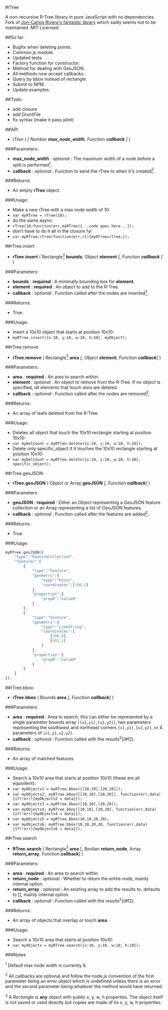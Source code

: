 #rTree

A non-recursive R-Tree library in pure JavaScript with no dependencies. Fork of [Jon-Carlos Rivera's fantastic library](https://github.com/imbcmdth/RTree) which sadly seems not to be maintained. MIT Licensed. 

##So far:

- Bugfix when deleting points.
- Common.js module.
- Updated tests.
- Factory function for constructor.
- Method for dealing with GeoJSON.
- All methods now accept callbacks.
- Query by bbox instead of rectangle. 
- Submit to NPM.
- Update examples.

##Todo:

- add closure
- add GruntFile
- fix syntax (make it pass jslint)

##API

-  *rTree* ( _[ Number **max_node_width**, Function **callback** ]_ )

###Parameters: 

-  **max_node_width** : _optional_ : The maximum width of a node before a split is performed[<sup>1</sup>](#f1).
-  **callback** : _optional_ : Function to send the rTree to when it's created[<sup>2</sup>](#f2).

###Returns: 

-  An empty **rTree** object.

###Usage: 

-  Make a new rTree with a max node width of 10:
- `var myRTree = rTree(10);`
-  do the same async:
-  `rTree(10,function(err,myRTree){...code goes here...});`
-  don't have to do it all in the closure fyi
-  `var myRTree;rTree(function(err,rt){myRTree=rTree;});`


##rTree.insert

-  **rTree.insert** ( Rectangle[<sup>3</sup>](#f3) **bounds**, Object **element** _[, Function **callback** ]_ )

###Parameters: 

-  **bounds** : **required** : A minimally bounding box for **element**.
- **element** : **required** : An object to add to the R-Tree.
- **callback** : _optional_ : Function called after the nodes are inserted[<sup>2</sup>](#f2).

###Returns: 

-  True.

###Usage: 

-  Insert a 10x10 object that starts at position 10x10:
- `myRTree.insert({x:10, y:10, w:10, h:10}, myObject);`


##rTree.remove

-  **rTree.remove** ( Rectangle[<sup>3</sup>](#f3) **area** _[, Object **element**, Function **callback**]_ )

###Parameters: 

-  **area** : **required** : An area to search within.
- **element** : _optional_ : An object to remove from the R-Tree. If no object is specified, *all* elements that touch *area* are deleted.
- **callback** : _optional_ : Function called after the nodes are removed[<sup>2</sup>](#f2).

###Returns: 

-  An array of leafs deleted from the R-Tree.

###Usage: 

- Deletes all object that touch the 10x10 rectangle starting at position 10x10:
- `var myDelCount = myRTree.delete({x:10, y:10, w:10, h:10});`
- Delete only specific_object if it touches the 10x10 rectangle starting at position 10x10:
- `var myDelCount = myRTree.delete({x:10, y:10, w:10, h:10}, specific_object);`

##rTree.geoJSON:

- **rTree.geoJSON** ( Object or Array **geoJSON** _[, Function **callback**]_ )

###Parameters

- **geoJSON** : **required** : Either an Object representing a GeoJSON feature collection or an Array representing a list of GeoJSON features.
- **callback** : _optional_ : Function called after the features are added[<sup>2</sup>](#f2).

###Returns: 

- True

###Usage:

```JavaScript
myRTree.geoJSON({
	"type":"FeatureCollection",
	"features":[
		{
			"type":"Feature",
			"geometry":{
				"type":"Point",
				"coordinates":[100,1]
			},
			"properties":{
				"prop0":"value0"
			}
		},
		{
			"type":"Feature",
			"geometry":{
				"type":"LineString",
				"coordinates":[
					[100,0],
					[101,1]
				]
			},
			"properties":{
				"prop0":"value0"
			}
		}
	]
});
```

##rTree.bbox:

-  **rTree.bbox** ( Bounds **area** _[, Function **callback**]_ )

###Parameters

-  **area** : **required** : Area to search, this can either be represented by a single parameter bounds array `[[x1,y1],[x2,y2]]`, two parameters representing the southwest and northeast corners `[x1,y1],[x2,y2]`, or 4 parameters of `[x1,y1,x2,y2]`.  
- **callback** : _optional_ : Function called with the results<sup>2</sup>](#f2).

###Returns:

- An array of matched features.

###Usage:
- Search a 10x10 area that starts at position 10x10 (these are all equivilent):
- `var myObjects1 = myRTree.bbox([[10,10],[20,20]]);`
- `var myObjects2; myRTree.bbox([[10,10],[20,20]], function(err,data){if(!err){myObjects2 = data}});`
- `var myObjects3 = myRTree.bbox([10,10],[20,20]);`
- `var myObjects4; myRTree.bbox([10,10],[20,20], function(err,data){if(!err){myObjects4 = data}});`
- `var myObjects5 = myRTree.bbox(10,10,20,20);`
- `var myObjects6; myRTree.bbox(10,10,20,20, function(err,data){if(!err){myObjects6 = data}});`

##rTree.search

-  **RTree.search** ( Rectangle[<sup>3</sup>](#f3) **area** [, Boolian **return_node**, Array **return_array**, Function **callback**] )

###Parameters: 

-  **area** : **required** : An area to search within.
-  **return_node** : _optional_ : Whether to return the entire node, mainly internal option.
-  **return_array** : _optional_ : An existing array to add the results to, defaults to [], mainly internal option.
- **callback** : _optional_ : Function called with the results<sup>2</sup>](#f2).

###Returns: 

-  An array of objects that overlap or touch **area**.

###Usage: 

-  Search a 10x10 area that starts at position 10x10:
- `var myObjects = myRTree.search({x:10, y:10, w:10, h:10});`


###Notes

<sup><a name="f1">1</a></sup> Default max node width is currently 6.

<sup><a name="f2">2</a></sup> All callbacks are optional and follow the node.js convention of the first parameter being an error object which is undefined unless there is an error and the second parameter being whatever the method would have returned.

<sup><a name="f3">3</a></sup> A _Rectangle_ is **any** object with public x, y, w, h properties. The object itself is not saved or used directly but copies are made of its x, y, w, h properties.